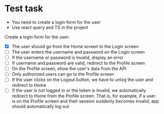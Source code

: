 # Test task

- You need to create a login form for the user
- Use react query and TS in the project

Create a login form for the user:

- [x] The user should go from the Home screen to the Login screen
- [ ] The user enters the username and password on the Login screen
- [ ] If the username or password is invalid, display an error
- [ ] If username and password are valid, redirect to the Profile screen
- [ ] On the Profile screen, show the user's data from the API
- [ ] Only authorized users can go to the Profile screen
- [ ] If the user clicks on the Logout button, we have to unlog the user and redirect to Home
- [ ] If the user is not logged in or the token is invalid, we automatically redirect to Home from the Profile screen. That is, for example, if a user is on the Profile screen and their session suddenly becomes invalid, app should automatically log out
